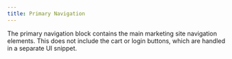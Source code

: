 ```yaml
---
title: Primary Navigation
---
```


The primary navigation block contains the main marketing site navigation elements. This does not include the cart or login buttons, which are handled in a separate UI snippet.
